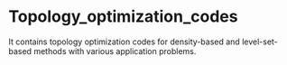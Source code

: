 # Topology_optimization_codes
It contains topology optimization codes for density-based and level-set-based methods with various application problems.

